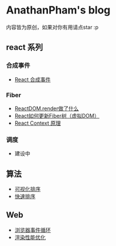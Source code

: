 # AnathanPham's blog

内容皆为原创，如果对你有用请点star :p

## react 系列

### 合成事件

- [React 合成事件](https://github.com/AnathanPham/blog/issues/23)

### Fiber

- [ReactDOM.render做了什么](https://github.com/AnathanPham/blog/issues/26)
- [React如何更新Fiber树（虚拟DOM）](https://github.com/AnathanPham/blog/issues/27)
- [React Context 原理](https://github.com/AnathanPham/blog/issues/25)


### 调度

- 建设中

## 算法
- [可视化排序](https://anathanpham.github.io/blog/)
- [快速排序](https://github.com/AnathanPham/blog/issues/14)

## Web
- [浏览器事件循环](https://github.com/AnathanPham/blog/issues/22)
- [渲染性能优化](https://github.com/AnathanPham/blog/issues/32)

